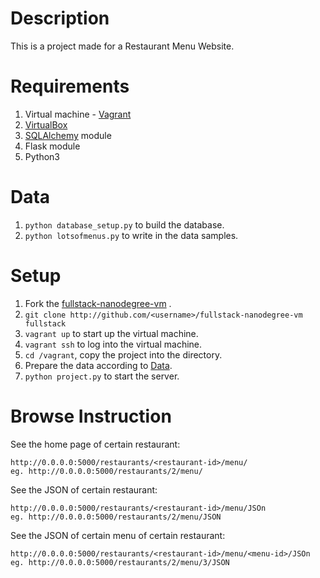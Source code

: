 # Description

This is a project made for a Restaurant Menu Website.

# Requirements

1. Virtual machine - [Vagrant](https://www.vagrantup.com/)
2. [VirtualBox](https://www.virtualbox.org/)
3. [SQLAlchemy](https://www.sqlalchemy.org/) module
4. Flask module
5. Python3

# <span id="data">Data</span>

1. `python database_setup.py` to build the database.
2. `python lotsofmenus.py` to write in the data samples.

# Setup

1. Fork the [fullstack-nanodegree-vm](https://github.com/udacity/fullstack-nanodegree-vm) .
2.  `git clone http://github.com/<username>/fullstack-nanodegree-vm fullstack`
3. `vagrant up`  to start up the virtual machine.
4. `vagrant ssh` to log into the virtual machine.
5. `cd /vagrant`, copy the project into the directory.
6. Prepare the data according to [Data](#data).
7. `python project.py` to start the server.

# <span id="view">Browse Instruction</span>

See the home page of certain restaurant:

```url
http://0.0.0.0:5000/restaurants/<restaurant-id>/menu/
eg. http://0.0.0.0:5000/restaurants/2/menu/
```

See the JSON of certain restaurant:

```url
http://0.0.0.0:5000/restaurants/<restaurant-id>/menu/JSOn
eg. http://0.0.0.0:5000/restaurants/2/menu/JSON
```

See the JSON of certain menu of certain restaurant:

```url
http://0.0.0.0:5000/restaurants/<restaurant-id>/menu/<menu-id>/JSOn
eg. http://0.0.0.0:5000/restaurants/2/menu/3/JSON
```

